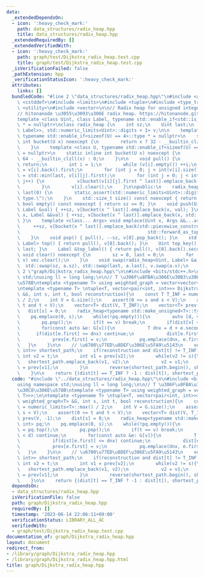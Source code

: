 ```yaml
---
data:
  _extendedDependsOn:
  - icon: ':heavy_check_mark:'
    path: data_structures/radix_heap.hpp
    title: data_structures/radix_heap.hpp
  _extendedRequiredBy: []
  _extendedVerifiedWith:
  - icon: ':heavy_check_mark:'
    path: graph/test/Dijkstra_radix_heap.test.cpp
    title: graph/test/Dijkstra_radix_heap.test.cpp
  _isVerificationFailed: false
  _pathExtension: hpp
  _verificationStatusIcon: ':heavy_check_mark:'
  attributes:
    links: []
  bundledCode: "#line 2 \"data_structures/radix_heap.hpp\"\n#include <array>\n#include\
    \ <cstddef>\n#include <limits>\n#include <tuple>\n#include <type_traits>\n#include\
    \ <utility>\n#include <vector>\n\n// Radix heap for unsigned integer\n// https://github.com/iwiwi/radix-heap\n\
    // hitonanode \u3055\u3093\u306E radix heap. https://hitonanode.github.io/cplib-cpp/data_structure/radix_heap.hpp\n\
    template <class Uint, class Label, typename std::enable_if<std::is_unsigned<Uint>::value>::type\
    \ * = nullptr>\nclass radix_heap {\n    int sz;\n    Uint last;\n    std::array<std::vector<std::pair<Uint,\
    \ Label>>, std::numeric_limits<Uint>::digits + 1> v;\n\n    template <class U,\
    \ typename std::enable_if<sizeof(U) == 4>::type * = nullptr>\n    static inline\
    \ int bucket(U x) noexcept {\n        return x ? 32 - __builtin_clz(x) : 0;\n\
    \    }\n    template <class U, typename std::enable_if<sizeof(U) == 8>::type *\
    \ = nullptr>\n    static inline int bucket(U x) noexcept {\n        return x ?\
    \ 64 - __builtin_clzll(x) : 0;\n    }\n\n    void pull() {\n        if (!v[0].empty())\
    \ return;\n        int i = 1;\n        while (v[i].empty()) ++i;\n        last\
    \ = v[i].back().first;\n        for (int j = 0; j < int(v[i].size()); j++) last\
    \ = std::min(last, v[i][j].first);\n        for (int j = 0; j < int(v[i].size());\
    \ j++) {\n            v[bucket(v[i][j].first ^ last)].emplace_back(std::move(v[i][j]));\n\
    \        }\n        v[i].clear();\n    }\n\npublic:\n    radix_heap() : sz(0),\
    \ last(0) {\n        static_assert(std::numeric_limits<Uint>::digits > 0, \"Invalid\
    \ type.\");\n    }\n    std::size_t size() const noexcept { return sz; }\n   \
    \ bool empty() const noexcept { return sz == 0; }\n    void push(Uint x, const\
    \ Label &val) { ++sz, v[bucket(x ^ last)].emplace_back(x, val); }\n    void push(Uint\
    \ x, Label &&val) { ++sz, v[bucket(x ^ last)].emplace_back(x, std::move(val));\
    \ }\n    template <class... Args> void emplace(Uint x, Args &&...args) {\n   \
    \     ++sz, v[bucket(x ^ last)].emplace_back(std::piecewise_construct, std::forward_as_tuple(x),\n\
    \                                               std::forward_as_tuple(args...));\n\
    \    }\n    void pop() { pull(), --sz, v[0].pop_back(); }\n    std::pair<Uint,\
    \ Label> top() { return pull(), v[0].back(); }\n    Uint top_key() { return pull(),\
    \ last; }\n    Label &top_label() { return pull(), v[0].back().second; }\n   \
    \ void clear() noexcept {\n        sz = 0, last = 0;\n        for (auto &vec :\
    \ v) vec.clear();\n    }\n    void swap(radix_heap<Uint, Label> &a) {\n      \
    \  std::swap(sz, a.sz), std::swap(last, a.last), v.swap(a.v);\n    }\n};\n#line\
    \ 2 \"graph/Dijkstra_radix_heap.hpp\"\n\n#include <bits/stdc++.h>\nusing namespace\
    \ std;\nusing ll = long long;\n\n// T \u306F\u8FBA\u306E\u30B3\u30B9\u30C8\u306E\
    \u578B\ntemplate <typename T> using weighted_graph = vector<vector<pair<int, T>>>;\n\
    \ntemplate <typename T> \ntuple<T, vector<pair<int, int>>> Dijkstra(const weighted_graph<T>\
    \ &G, int s, int t, bool reconstruction){\n    const T T_INF = numeric_limits<T>::max()\
    \ / 2;\n    int V = G.size();\n    assert(0 <= s and s < V);\n    assert(0 <=\
    \ t and t < V);\n    vector<T> dist(V, T_INF);\n    vector<T> prev(V, -1);\n \
    \   dist[s] = 0;\n    radix_heap<typename std::make_unsigned<T>::type, int> pq;\n\
    \    pq.emplace(0, s);\n    while(!pq.empty()){\n        auto [d, v] = pq.top();\n\
    \        pq.pop();\n        if(t == v) break;\n        if(dist[v] < d) continue;\n\
    \        for(const auto &e: G[v]){\n            T dnx = d + e.second;\n      \
    \      if(dist[e.first] <= dnx) continue;\n            dist[e.first] = dnx;\n\
    \            prev[e.first] = v;\n            pq.emplace(dnx, e.first);\n     \
    \   }\n    }\n\n    // \u6700\u77ED\u8DEF\u306E\u5FA9\u5143\n    vector<pair<int,\
    \ int>> shortest_path;\n    if(reconstruction and dist[t] != T_INF){\n       \
    \ int v2 = t;\n        int v1 = prev[v2];\n        while(v2 != s){\n         \
    \   shortest_path.emplace_back(v1, v2);\n            v2 = v1;\n            v1\
    \ = prev[v1];\n        }\n        reverse(shortest_path.begin(), shortest_path.end());\n\
    \    }\n\n    return {(dist[t] == T_INF ? -1 : dist[t]), shortest_path};\n}\n"
  code: "#include \"../data_structures/radix_heap.hpp\"\n\n#include <bits/stdc++.h>\n\
    using namespace std;\nusing ll = long long;\n\n// T \u306F\u8FBA\u306E\u30B3\u30B9\
    \u30C8\u306E\u578B\ntemplate <typename T> using weighted_graph = vector<vector<pair<int,\
    \ T>>>;\n\ntemplate <typename T> \ntuple<T, vector<pair<int, int>>> Dijkstra(const\
    \ weighted_graph<T> &G, int s, int t, bool reconstruction){\n    const T T_INF\
    \ = numeric_limits<T>::max() / 2;\n    int V = G.size();\n    assert(0 <= s and\
    \ s < V);\n    assert(0 <= t and t < V);\n    vector<T> dist(V, T_INF);\n    vector<T>\
    \ prev(V, -1);\n    dist[s] = 0;\n    radix_heap<typename std::make_unsigned<T>::type,\
    \ int> pq;\n    pq.emplace(0, s);\n    while(!pq.empty()){\n        auto [d, v]\
    \ = pq.top();\n        pq.pop();\n        if(t == v) break;\n        if(dist[v]\
    \ < d) continue;\n        for(const auto &e: G[v]){\n            T dnx = d + e.second;\n\
    \            if(dist[e.first] <= dnx) continue;\n            dist[e.first] = dnx;\n\
    \            prev[e.first] = v;\n            pq.emplace(dnx, e.first);\n     \
    \   }\n    }\n\n    // \u6700\u77ED\u8DEF\u306E\u5FA9\u5143\n    vector<pair<int,\
    \ int>> shortest_path;\n    if(reconstruction and dist[t] != T_INF){\n       \
    \ int v2 = t;\n        int v1 = prev[v2];\n        while(v2 != s){\n         \
    \   shortest_path.emplace_back(v1, v2);\n            v2 = v1;\n            v1\
    \ = prev[v1];\n        }\n        reverse(shortest_path.begin(), shortest_path.end());\n\
    \    }\n\n    return {(dist[t] == T_INF ? -1 : dist[t]), shortest_path};\n}"
  dependsOn:
  - data_structures/radix_heap.hpp
  isVerificationFile: false
  path: graph/Dijkstra_radix_heap.hpp
  requiredBy: []
  timestamp: '2023-06-14 22:06:11+09:00'
  verificationStatus: LIBRARY_ALL_AC
  verifiedWith:
  - graph/test/Dijkstra_radix_heap.test.cpp
documentation_of: graph/Dijkstra_radix_heap.hpp
layout: document
redirect_from:
- /library/graph/Dijkstra_radix_heap.hpp
- /library/graph/Dijkstra_radix_heap.hpp.html
title: graph/Dijkstra_radix_heap.hpp
---
```

